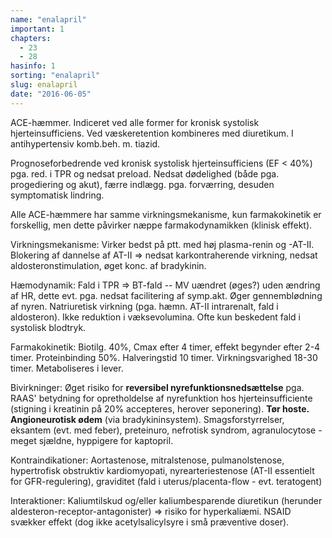 ```yaml
---
name: "enalapril"
important: 1
chapters:  
  - 23 
  - 28
hasinfo: 1
sorting: "enalapril"
slug: enalapril
date: "2016-06-05"
---
```


ACE-hæmmer. Indiceret ved alle former for kronisk systolisk hjerteinsufficiens. Ved væskeretention kombineres med diuretikum. I antihypertensiv komb.beh. m. tiazid.

Prognoseforbedrende ved kronisk systolisk hjerteinsufficiens (EF < 40%) pga. red. i TPR og nedsat preload.  Nedsat dødelighed (både pga. progediering og akut), færre indlægg. pga. forværring, desuden symptomatisk lindring.

Alle ACE-hæmmere har samme virkningsmekanisme, kun farmakokinetik er forskellig, men dette påvirker næppe farmakodynamikken (klinisk effekt).

Virkningsmekanisme: Virker bedst på ptt. med høj plasma-renin og -AT-II. Blokering af dannelse af AT-II => nedsat karkontraherende virkning, nedsat aldosteronstimulation, øget konc. af bradykinin.

Hæmodynamik: Fald i TPR => BT-fald -- MV uændret (øges?) uden ændring af HR, dette evt. pga. nedsat facilitering af symp.akt. Øger gennemblødning af nyren. Natriuretisk virkning (pga. hæmn. AT-II intrarenalt, fald i aldosteron). Ikke reduktion i væksevolumina. Ofte kun beskedent fald i systolisk blodtryk.

Farmakokinetik: Biotilg. 40%, Cmax efter 4 timer, effekt begynder efter 2-4 timer. Proteinbinding 50%. Halveringstid 10 timer. Virkningsvarighed 18-30 timer. Metaboliseres i lever. 

Bivirkninger: Øget risiko for <b>reversibel nyrefunktionsnedsættelse</b> pga. RAAS' betydning for opretholdelse af nyrefunktion hos hjerteinsufficiente (stigning i kreatinin på 20% accepteres, herover seponering). <b>Tør hoste. Angioneurotisk ødem</b> (via bradykininsystem). Smagsforstyrrelser, eksantem (evt. med feber), preteinuro, nefrotisk syndrom, agranulocytose - meget sjældne, hyppigere for kaptopril.

Kontraindikationer: Aortastenose, mitralstenose, pulmanolstenose, hypertrofisk obstruktiv kardiomyopati, nyrearteriestenose (AT-II essentielt for GFR-regulering), graviditet (fald i uterus/placenta-flow - evt. teratogent)

Interaktioner: Kaliumtilskud og/eller kaliumbesparende diuretikun (herunder aldesteron-receptor-antagonister) => risiko for hyperkaliæmi. NSAID svækker effekt (dog ikke acetylsalicylsyre i små præventive doser).
